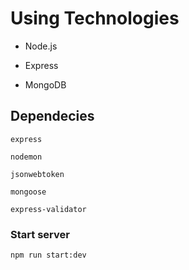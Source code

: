 # Using Technologies

-   Node.js

-   Express

-   MongoDB

## Dependecies

`express`

`nodemon`

`jsonwebtoken`

`mongoose`

`express-validator`

### Start server

`npm run start:dev`
